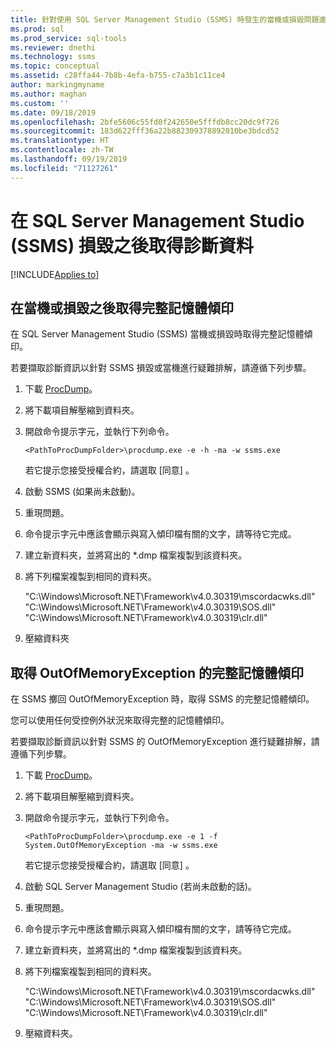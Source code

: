 ```yaml
---
title: 針對使用 SQL Server Management Studio (SSMS) 時發生的當機或損毀問題進行疑難排解
ms.prod: sql
ms.prod_service: sql-tools
ms.reviewer: dnethi
ms.technology: ssms
ms.topic: conceptual
ms.assetid: c28ffa44-7b8b-4efa-b755-c7a3b1c11ce4
author: markingmyname
ms.author: maghan
ms.custom: ''
ms.date: 09/18/2019
ms.openlocfilehash: 2bfe5606c55fd0f242650e5fffdb8cc20dc9f726
ms.sourcegitcommit: 183d622fff36a22b882309378892010be3bdcd52
ms.translationtype: HT
ms.contentlocale: zh-TW
ms.lasthandoff: 09/19/2019
ms.locfileid: "71127261"
---
```

# <a name="get-diagnostic-data-after-a-sql-server-management-studio-ssms-crash"></a>在 SQL Server Management Studio (SSMS) 損毀之後取得診斷資料

[!INCLUDE[Applies to](../../includes/appliesto-ss-asdb-asdw-xxx-md.md)]

## <a name="get-full-memory-dump-after-a-hang-or-crash"></a>在當機或損毀之後取得完整記憶體傾印

在 SQL Server Management Studio (SSMS) 當機或損毀時取得完整記憶體傾印。

若要擷取診斷資訊以針對 SSMS 損毀或當機進行疑難排解，請遵循下列步驟。

1. 下載 [ProcDump](https://technet.microsoft.com/sysinternals/dd996900.aspx)。

2. 將下載項目解壓縮到資料夾。

3. 開啟命令提示字元，並執行下列命令。

    ```console
    <PathToProcDumpFolder>\procdump.exe -e -h -ma -w ssms.exe
    ```

    若它提示您接受授權合約，請選取 [同意]  。

4. 啟動 SSMS (如果尚未啟動)。

5. 重現問題。

6. 命令提示字元中應該會顯示與寫入傾印檔有關的文字，請等待它完成。

7. 建立新資料夾，並將寫出的 *.dmp 檔案複製到該資料夾。

8. 將下列檔案複製到相同的資料夾。

    "C:\Windows\Microsoft.NET\Framework\v4.0.30319\mscordacwks.dll"  "C:\Windows\Microsoft.NET\Framework\v4.0.30319\SOS.dll"  "C:\Windows\Microsoft.NET\Framework\v4.0.30319\clr.dll"

9. 壓縮資料夾

## <a name="get-full-memory-dump-for-an-outofmemoryexception"></a>取得 OutOfMemoryException 的完整記憶體傾印

在 SSMS 擲回 OutOfMemoryException 時，取得 SSMS 的完整記憶體傾印。

您可以使用任何受控例外狀況來取得完整的記憶體傾印。

若要擷取診斷資訊以針對 SSMS 的 OutOfMemoryException 進行疑難排解，請遵循下列步驟。

1. 下載 [ProcDump](https://technet.microsoft.com/sysinternals/dd996900.aspx)。

2. 將下載項目解壓縮到資料夾。

3. 開啟命令提示字元，並執行下列命令。

    ```console
    <PathToProcDumpFolder>\procdump.exe -e 1 -f System.OutOfMemoryException -ma -w ssms.exe
    ```

    若它提示您接受授權合約，請選取 [同意]  。

4. 啟動 SQL Server Management Studio (若尚未啟動的話)。

5. 重現問題。

6. 命令提示字元中應該會顯示與寫入傾印檔有關的文字，請等待它完成。

7. 建立新資料夾，並將寫出的 *.dmp 檔案複製到該資料夾。

8. 將下列檔案複製到相同的資料夾。

    "C:\Windows\Microsoft.NET\Framework\v4.0.30319\mscordacwks.dll"  "C:\Windows\Microsoft.NET\Framework\v4.0.30319\SOS.dll"  "C:\Windows\Microsoft.NET\Framework\v4.0.30319\clr.dll"

9. 壓縮資料夾。

